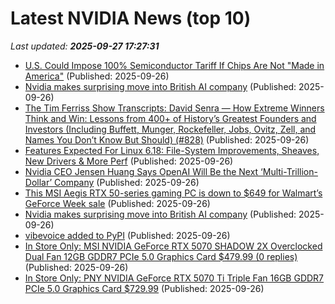 # Latest NVIDIA News (top 10)
_Last updated: **2025-09-27 17:27:31**_

- [U.S. Could Impose 100% Semiconductor Tariff If Chips Are Not "Made in America"](https://www.techpowerup.com/341409/u-s-could-impose-100-semiconductor-tariff-if-chips-are-not-made-in-america) (Published: 2025-09-26)
- [Nvidia makes surprising move into British AI company](https://biztoc.com/x/bbbdc35cf2021d33) (Published: 2025-09-26)
- [The Tim Ferriss Show Transcripts: David Senra — How Extreme Winners Think and Win: Lessons from 400+ of History’s Greatest Founders and Investors (Including Buffett, Munger, Rockefeller, Jobs, Ovitz, Zell, and Names You Don’t Know But Should) (#828)](https://tim.blog/2025/09/26/david-senra-transcript/) (Published: 2025-09-26)
- [Features Expected For Linux 6.18: File-System Improvements, Sheaves, New Drivers & More Perf](https://www.phoronix.com/news/Linux-6.18-Features-Expected) (Published: 2025-09-26)
- [Nvidia CEO Jensen Huang Says OpenAI Will Be the Next ‘Multi-Trillion-Dollar’ Company](https://biztoc.com/x/d474d73675478398) (Published: 2025-09-26)
- [This MSI Aegis RTX 50-series gaming PC is down to $649 for Walmart’s GeForce Week sale](http://9to5toys.com/2025/09/26/msi-aegis-rtx-50-series-gaming-pc-down-to-649/) (Published: 2025-09-26)
- [Nvidia makes surprising move into British AI company](https://www.thestreet.com/investing/nvidia-makes-surprising-move-into-british-ai-company) (Published: 2025-09-26)
- [vibevoice added to PyPI](https://pypi.org/project/vibevoice/) (Published: 2025-09-26)
- [In Store Only: MSI NVIDIA GeForce RTX 5070 SHADOW 2X Overclocked Dual Fan 12GB GDDR7 PCIe 5.0 Graphics Card $479.99 (0 replies)](https://slickdeals.net/f/18637501-in-store-only-msi-nvidia-geforce-rtx-5070-shadow-2x-overclocked-dual-fan-12gb-gddr7-pcie-5-0-graphics-card-479-99) (Published: 2025-09-26)
- [In Store Only: PNY NVIDIA GeForce RTX 5070 Ti Triple Fan 16GB GDDR7 PCIe 5.0 Graphics Card $729.99](https://slickdeals.net/f/18637483-in-store-only-pny-nvidia-geforce-rtx-5070-ti-triple-fan-16gb-gddr7-pcie-5-0-graphics-card-729-99) (Published: 2025-09-26)
